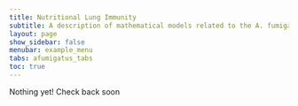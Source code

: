 ```yaml
---
title: Nutritional Lung Immunity
subtitle: A description of mathematical models related to the A. fumigatus agent.
layout: page
show_sidebar: false
menubar: example_menu
tabs: afumigatus_tabs
toc: true
---
```

<i class="fa fa-gear fa-spin fa-2x" style="color: firebrick"></i> Nothing yet! Check back soon
